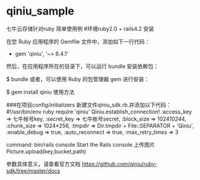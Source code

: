 # qiniu_sample
七牛云存储针对ruby 简单使用例
#环境ruby2.0 + rails4.2
安装

在您 Ruby 应用程序的 Gemfile 文件中，添加如下一行代码：
 * gem 'qiniu', '~> 6.4.1'

然后，在应用程序所在的目录下，可以运行 bundle 安装依赖包：

$ bundle
或者，可以使用 Ruby 的包管理器 gem 进行安装：

$ gem install qiniu
使用方法

###在项目config/initializers 新建文件qiniu_sdk.rb.并添加以下代码：                                                                     #!/usr/bin/env ruby
require 'qiniu'
Qiniu.establish_connection! :access_key => 七牛帐号key,
                            :secret_key => 七牛帐号secret,
                            :block_size      => 1024*1024*4,
                            :chunk_size      => 1024*256,
                            :tmpdir          => Dir.tmpdir + File::SEPARATOR + 'Qiniu',
                            :enable_debug    => true,
                            :auto_reconnect  => true,
                            :max_retry_times => 3

command: bin/rails console Start the Rails console
上传图片
 Picture.upload(key,bucket,path)

参数具体意义，请查看官方文档
 https://github.com/qiniu/ruby-sdk/tree/master/docs